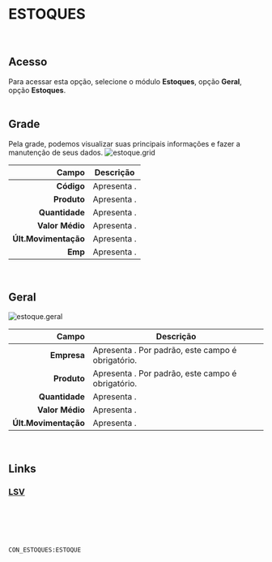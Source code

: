# ESTOQUES
<br>

## Acesso
Para acessar esta opção, selecione o módulo **Estoques**, opção **Geral**, opção **Estoques**.
<br>
<br>

## Grade
Pela grade, podemos visualizar suas principais informações e fazer a manutenção de seus dados.
![estoque.grid](https://raw.githubusercontent.com/netforcews/docs-erp/master/estoques/imagens/estoque.grid.png)

Campo | Descrição
--:|---
**Código** | Apresenta .
**Produto** | Apresenta .
**Quantidade** | Apresenta .
**Valor Médio** | Apresenta .
**Últ.Movimentação** | Apresenta .
**Emp** | Apresenta .
<br>

## Geral
![estoque.geral](https://raw.githubusercontent.com/netforcews/docs-erp/master/estoques/imagens/estoque.geral.png)

Campo | Descrição
--:|---
**Empresa** | Apresenta . Por padrão, este campo é obrigatório.
**Produto** | Apresenta . Por padrão, este campo é obrigatório.
**Quantidade** | Apresenta .
**Valor Médio** | Apresenta .
**Últ.Movimentação** | Apresenta .
<br>

## Links
### [LSV](/geral/estoquelsv.md)
<br>
<br>
<br>
<br>

```CON_ESTOQUES:ESTOQUE```
